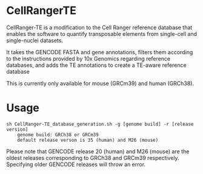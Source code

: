 # CellRangerTE
CellRanger-TE is a modification to the Cell Ranger reference database that enables the software to quantify transposable elements from single-cell and single-nuclei datasets.

It takes the GENCODE FASTA and gene annotations, filters them according to the instructions provided by 10x Genomics regarding reference databases, and adds the TE annotations to create a TE-aware reference database

This is currently only available for mouse (GRCm39) and human (GRCh38).

# Usage
```
sh CellRanger-TE_database_generation.sh -g [genome build] -r [release version]
    genome build: GRCh38 or GRCm39
    default release verson is 35 (human) and M26 (mouse)
```
Please note that GENCODE release 20 (human) and M26 (mouse) are the oldest releases corresponding to GRCh38 and GRCm39 respectively. Specifying older GENCODE releases will throw an error.
